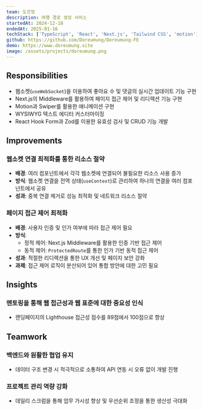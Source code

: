 ```yaml
---
team: 도르멍
description: 여행 경로 생성 서비스
startedAt: 2024-12-18
endedAt: 2025-01-16
techStack: ['TypeScript', 'React', 'Next.js', 'Tailwind CSS', 'motion']
github: https://github.com/Doreumung/Doreumung-FE
demo: https://www.doreumung.site
image: /assets/projects/doreumung.png
---
```


## Responsibilities

- 웹소켓(`useWebSocket`)을 이용하여 좋아요 수 및 댓글의 실시간 업데이트 기능 구현
- Next.js의 Middleware를 활용하여 페이지 접근 제어 및 리디렉션 기능 구현
- Motion과 Swiper를 활용한 애니메이션 구현
- WYSIWYG 텍스트 에디터 커스터마이징
- React Hook Form과 Zod를 이용한 유효성 검사 및 CRUD 기능 개발

## Improvements

### 웹소켓 연결 최적화를 통한 리소스 절약

- **배경**: 여러 컴포넌트에서 각각 웹소켓에 연결되어 불필요한 리소스 사용 증가
- **방식**: 웹소켓 연결을 전역 상태(`useContext`)로 관리하여 하나의 연결을 여러 컴포넌트에서 공유
- **성과**: 중복 연결 제거로 성능 최적화 및 네트워크 리소스 절약

### 페이지 접근 제어 최적화

- **배경**: 사용자 인증 및 인가 여부에 따라 접근 제어 필요
- **방식**:
  - 정적 제어: Next.js Middleware를 활용한 인증 기반 접근 제어
  - 동적 제어: `ProtectedRoute`를 통한 인가 기반 동적 접근 제어
- **성과**: 적절한 리디렉션을 통한 UX 개선 및 페이지 보안 강화
- **과제**: 접근 제어 로직이 분산되어 있어 통합 방안에 대한 고민 필요

## Insights

### 멘토링을 통해 웹 접근성과 웹 표준에 대한 중요성 인식

- 랜딩페이지의 Lighthouse 접근성 점수를 89점에서 100점으로 향상

## Teamwork

### 백엔드와 원활한 협업 유지

- 데이터 구조 변경 시 적극적으로 소통하여 API 연동 시 오류 없이 개발 진행

### 프로젝트 관리 역량 강화

- 데일리 스크럼을 통해 업무 가시성 향상 및 우선순위 조정을 통한 생산성 극대화
